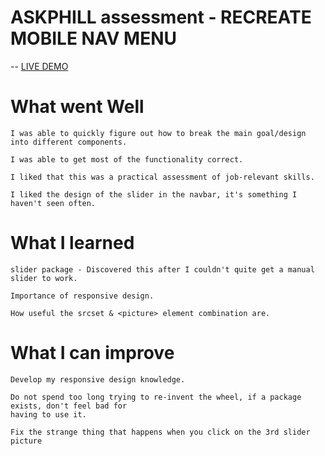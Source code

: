 
# ASKPHILL assessment - RECREATE MOBILE NAV MENU

-- [LIVE DEMO](https://shile-stocks.netlify.app/)


# What went Well

    I was able to quickly figure out how to break the main goal/design into different components.

    I was able to get most of the functionality correct.

    I liked that this was a practical assessment of job-relevant skills.

    I liked the design of the slider in the navbar, it's something I haven't seen often.

# What I learned

    slider package - Discovered this after I couldn't quite get a manual slider to work.

    Importance of responsive design.

    How useful the srcset & <picture> element combination are.

# What I can improve

    Develop my responsive design knowledge.

    Do not spend too long trying to re-invent the wheel, if a package exists, don't feel bad for 
    having to use it.

    Fix the strange thing that happens when you click on the 3rd slider picture

